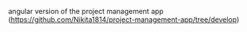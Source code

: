 angular version of the project management app (https://github.com/Nikita1814/project-management-app/tree/develop) 
